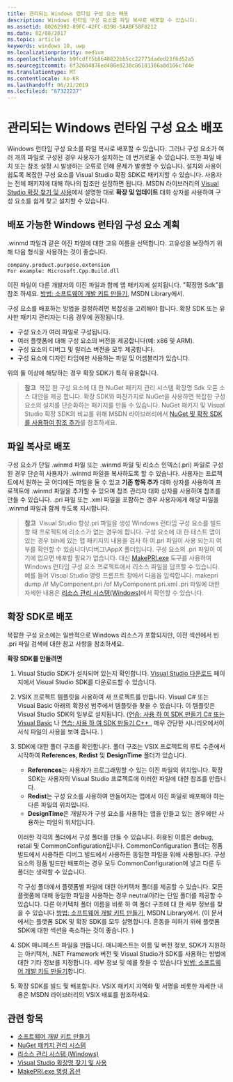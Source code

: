 ```yaml
---
title: 관리되는 Windows 런타임 구성 요소 배포
description: Windows 런타임 구성 요소를 파일 복사로 배포할 수 있습니다.
ms.assetid: 80262992-89FC-42FC-8298-5AABF58F8212
ms.date: 02/08/2017
ms.topic: article
keywords: windows 10, uwp
ms.localizationpriority: medium
ms.openlocfilehash: b9fcdff5b8648822bb5cc22771daded23f6d52a5
ms.sourcegitcommit: 6f32604876ed480e8238c86101366a8d106c7d4e
ms.translationtype: MT
ms.contentlocale: ko-KR
ms.lasthandoff: 06/21/2019
ms.locfileid: "67322227"
---
```

# <a name="distributing-a-managed-windows-runtime-component"></a>관리되는 Windows 런타임 구성 요소 배포



Windows 런타임 구성 요소를 파일 복사로 배포할 수 있습니다. 그러나 구성 요소가 여러 개의 파일로 구성된 경우 사용자가 설치하는 데 번거로울 수 있습니다. 또한 파일 배치 또는 참조 설정 시 발생하는 오류로 인해 문제가 발생할 수 있습니다. 설치와 사용이 쉽도록 복잡한 구성 요소를 Visual Studio 확장 SDK로 패키지할 수 있습니다. 사용자는 전체 패키지에 대해 하나의 참조만 설정하면 됩니다. MSDN 라이브러리의 [Visual Studio 확장 찾기 및 사용](https://docs.microsoft.com/visualstudio/ide/finding-and-using-visual-studio-extensions?view=vs-2015)에서 설명한 대로 **확장 및 업데이트** 대화 상자를 사용하여 구성 요소를 쉽게 찾고 설치할 수 있습니다.

## <a name="planning-a-distributable-windows-runtime-component"></a>배포 가능한 Windows 런타임 구성 요소 계획

.winmd 파일과 같은 이진 파일에 대한 고유 이름을 선택합니다. 고유성을 보장하기 위해 다음 형식을 사용하는 것이 좋습니다.

``` syntax
company.product.purpose.extension
For example: Microsoft.Cpp.Build.dll
```

이진 파일이 다른 개발자의 이진 파일과 함께 앱 패키지에 설치됩니다. "확장명 Sdk"를 참조 하세요. [방법: 소프트웨어 개발 키트 만들기](https://docs.microsoft.com/visualstudio/extensibility/creating-a-software-development-kit?view=vs-2015), MSDN Library에서.

구성 요소를 배포하는 방법을 결정하려면 복잡성을 고려해야 합니다. 확장 SDK 또는 유사한 패키지 관리자는 다음 경우에 권장됩니다.

-   구성 요소가 여러 파일로 구성됩니다.
-   여러 플랫폼에 대해 구성 요소의 버전을 제공합니다(예: x86 및 ARM).
-   구성 요소의 디버그 및 릴리스 버전을 모두 제공합니다.
-   구성 요소에 디자인 타임에만 사용하는 파일 및 어셈블리가 있습니다.

위의 둘 이상에 해당하는 경우 확장 SDK가 특히 유용합니다.

> **참고**  복잡 한 구성 요소에 대 한 NuGet 패키지 관리 시스템 확장명 Sdk 오픈 소스 대안을 제공 합니다. 확장 SDK와 마찬가지로 NuGet을 사용하면 복잡한 구성 요소의 설치를 단순화하는 패키지를 만들 수 있습니다. NuGet 패키지 및 Visual Studio 확장 SDK의 비교를 위해 MSDN 라이브러리에서 [NuGet 및 확장 SDK를 사용하여 참조 추가](https://docs.microsoft.com/visualstudio/ide/adding-references-using-nuget-versus-an-extension-sdk?view=vs-2015)를 참조하세요.

## <a name="distribution-by-file-copy"></a>파일 복사로 배포

구성 요소가 단일 .winmd 파일 또는 .winmd 파일 및 리소스 인덱스(.pri) 파일로 구성된 경우 단순히 사용자가 .winmd 파일을 복사하도록 할 수 있습니다. 사용자는 프로젝트에서 원하는 곳 어디에든 파일을 둘 수 있고 **기존 항목 추가** 대화 상자를 사용하여 프로젝트에 .winmd 파일을 추가할 수 있으며 참조 관리자 대화 상자를 사용하여 참조를 만들 수 있습니다. .pri 파일 또는 .xml 파일을 포함하는 경우 사용자에게 해당 파일을 .winmd 파일과 함께 두도록 지시합니다.

> **참고**  Visual Studio 항상.pri 파일을 생성 Windows 런타임 구성 요소를 빌드할 때 프로젝트에 리소스가 없는 경우에 합니다. 구성 요소에 대 한 테스트 앱이 있는 경우 bin에 있는 앱 패키지의 내용을 검사 하 여.pri 파일이 사용 되는지 여부를 확인할 수 있습니다\\디버그\\AppX 폴더입니다. 구성 요소의 .pri 파일이 여기에 없으면 배포할 필요가 없습니다. 대신 [MakePRI.exe](https://docs.microsoft.com/previous-versions/windows/apps/jj552945(v=win.10)) 도구를 사용하여 Windows 런타임 구성 요소 프로젝트에서 리소스 파일을 덤프할 수 있습니다. 예를 들어 Visual Studio 명령 프롬프트 창에서 다음을 입력합니다. makepri dump /if MyComponent.pri /of MyComponent.pri.xml .pri 파일에 대한 자세한 내용은 [리소스 관리 시스템(Windows)](https://docs.microsoft.com/previous-versions/windows/apps/jj552947(v=win.10))에서 확인할 수 있습니다.

## <a name="distribution-by-extension-sdk"></a>확장 SDK로 배포

복잡한 구성 요소에는 일반적으로 Windows 리소스가 포함되지만, 이전 섹션에서 빈 .pri 파일 검색에 대한 참고 사항을 참조하세요.

**확장 SDK를 만들려면**

1.  Visual Studio SDK가 설치되어 있는지 확인합니다. [Visual Studio 다운로드](https://visualstudio.microsoft.com/downloads/download-visual-studio-vs) 페이지에서 Visual Studio SDK를 다운로드할 수 있습니다.
2.  VSIX 프로젝트 템플릿을 사용하여 새 프로젝트를 만듭니다. Visual C# 또는 Visual Basic 아래의 확장성 범주에서 템플릿을 찾을 수 있습니다. 이 템플릿은 Visual Studio SDK의 일부로 설치됩니다. ([연습: 사용 하 여 SDK 만들기 C# 또는 Visual Basic](https://docs.microsoft.com/visualstudio/extensibility/walkthrough-creating-an-sdk-using-csharp-or-visual-basic?view=vs-2015) 나 [연습: 사용 하 여 SDK 만들기 C++ ](https://docs.microsoft.com/visualstudio/extensibility/walkthrough-creating-an-sdk-using-cpp?view=vs-2015), 매우 간단한 시나리오에서이 서식 파일의 사용을 보여 줍니다. )
3.  SDK에 대한 폴더 구조를 확인합니다. 폴더 구조는 VSIX 프로젝트의 루트 수준에서 시작하여 **References**, **Redist** 및 **DesignTime** 폴더가 있습니다.

    -   **References**는 사용자가 프로그래밍할 수 있는 이진 파일의 위치입니다. 확장 SDK는 사용자의 Visual Studio 프로젝트에 이러한 파일에 대한 참조를 만듭니다.
    -   **Redist**는 구성 요소를 사용하여 만들어지는 앱에서 이진 파일로 배포해야 하는 다른 파일의 위치입니다.
    -   **DesignTime**은 개발자가 구성 요소를 사용하는 앱을 만들고 있는 경우에만 사용하는 파일의 위치입니다.

    이러한 각각의 폴더에서 구성 폴더를 만들 수 있습니다. 허용된 이름은 debug, retail 및 CommonConfiguration입니다. CommonConfiguration 폴더는 정품 빌드에서 사용하든 디버그 빌드에서 사용하든 동일한 파일을 위해 사용됩니다. 구성 요소의 정품 빌드만 배포하는 경우 모두 CommonConfiguration에 넣고 다른 두 폴더는 생략할 수 있습니다.

    각 구성 폴더에서 플랫폼별 파일에 대한 아키텍처 폴더를 제공할 수 있습니다. 모든 플랫폼에 대해 동일한 파일을 사용하는 경우 neutral이라는 단일 폴더를 제공할 수 있습니다. 다른 아키텍처 폴더 이름을 비롯 하 여 폴더 구조에 대 한 세부 정보를 찾을 수 있습니다 [방법: 소프트웨어 개발 키트 만들기](https://docs.microsoft.com/visualstudio/extensibility/creating-a-software-development-kit?view=vs-2015), MSDN Library에서. (이 문서에서는 플랫폼 SDK 및 확장 SDK를 모두 설명합니다. 혼동을 피하기 위해 플랫폼 SDK에 대한 섹션을 축소하는 것이 좋습니다. )

4.  SDK 매니페스트 파일을 만듭니다. 매니페스트는 이름 및 버전 정보, SDK가 지원하는 아키텍처, .NET Framework 버전 및 Visual Studio가 SDK를 사용하는 방법에 대한 기타 정보를 지정합니다. 세부 정보 및 예를 찾을 수 있습니다 [방법: 소프트웨어 개발 키트 만들기](https://docs.microsoft.com/visualstudio/extensibility/creating-a-software-development-kit?view=vs-2015)합니다.
5.  확장 SDK를 빌드 및 배포합니다. VSIX 패키지 지역화 및 서명을 비롯한 자세한 내용은 MSDN 라이브러리의 VSIX 배포를 참조하세요.

## <a name="related-topics"></a>관련 항목

* [소프트웨어 개발 키트 만들기](https://docs.microsoft.com/visualstudio/extensibility/creating-a-software-development-kit?view=vs-2015)
* [NuGet 패키지 관리 시스템](https://github.com/NuGet/Home)
* [리소스 관리 시스템 (Windows)](https://docs.microsoft.com/previous-versions/windows/apps/jj552947(v=win.10))
* [Visual Studio 확장명 찾기 및 사용](https://docs.microsoft.com/visualstudio/ide/finding-and-using-visual-studio-extensions?view=vs-2015)
* [MakePRI.exe 명령 옵션](https://docs.microsoft.com/previous-versions/windows/apps/jj552945(v=win.10))

